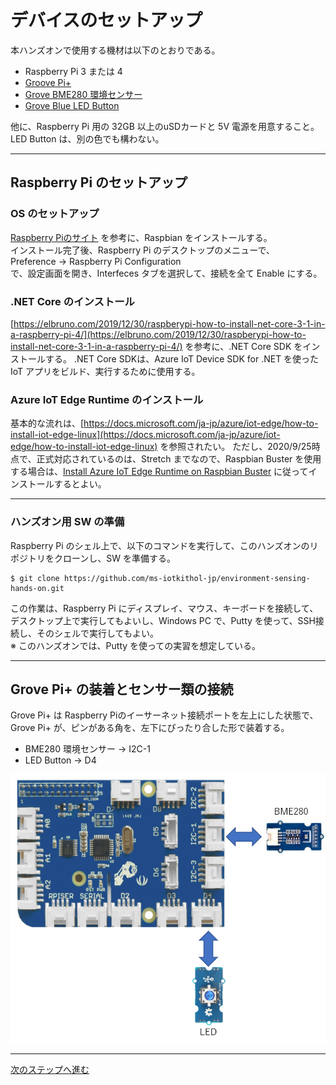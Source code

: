 # デバイスのセットアップ  
本ハンズオンで使用する機材は以下のとおりである。 
- Raspberry Pi 3 または 4 
- [Groove Pi+](https://jp.seeedstudio.com/GrovePi-p-2241.html) 
- [Grove BME280 環境センサー](https://jp.seeedstudio.com/Grove-Temp-Humi-Barometer-Sensor-BME280-p-495.html)
- [Grove Blue LED Button](https://www.seeedstudio.com/Grove-Blue-LED-Button.html)  

他に、Raspberry Pi 用の 32GB 以上のuSDカードと 5V 電源を用意すること。 
LED Button は、別の色でも構わない。

---
## Raspberry Pi のセットアップ  
### OS のセットアップ
[Raspberry Piのサイト](https://projects.raspberrypi.org/en/pathways/getting-started-with-raspberry-pi) を参考に、Raspbian をインストールする。  
インストール完了後、Raspberry Pi のデスクトップのメニューで、  
Preference → Raspberry Pi Configuration  
で、設定画面を開き、Interfeces タブを選択して、接続を全て Enable にする。

### .NET Core のインストール  
[https://elbruno.com/2019/12/30/raspberypi-how-to-install-net-core-3-1-in-a-raspberry-pi-4/](https://elbruno.com/2019/12/30/raspberypi-how-to-install-net-core-3-1-in-a-raspberry-pi-4/) を参考に、.NET Core SDK をインストールする。 
.NET Core SDKは、Azure IoT Device SDK for .NET を使った IoT アプリをビルド、実行するために使用する。 

### Azure IoT Edge Runtime のインストール 
基本的な流れは、[https://docs.microsoft.com/ja-jp/azure/iot-edge/how-to-install-iot-edge-linux](https://docs.microsoft.com/ja-jp/azure/iot-edge/how-to-install-iot-edge-linux) を参照されたい。 ただし、2020/9/25時点で、正式対応されているのは、Stretch までなので、Raspbian Buster を使用する場合は、[Install Azure IoT Edge Runtime on Raspbian Buster](https://dev.to/azure/azure-iot-edge-on-raspberry-pi-buster-plus-tips-for-raspberry-pi-4-22nn#installing-azure-iot-edge-on-raspbian-buster) に従ってインストールするとよい。 

---
### ハンズオン用 SW の準備  
Raspberry Pi のシェル上で、以下のコマンドを実行して、このハンズオンのリポジトリをクローンし、SW を準備する。 
 ```
 $ git clone https://github.com/ms-iotkithol-jp/environment-sensing-hands-on.git
 ```
この作業は、Raspberry Pi にディスプレイ、マウス、キーボードを接続して、デスクトップ上で実行してもよいし、Windows PC で、Putty を使って、SSH接続し、そのシェルで実行してもよい。  
※ このハンズオンでは、Putty を使っての実習を想定している。

-----------
## Grove Pi+ の装着とセンサー類の接続  
Grove Pi+ は Raspberry Piのイーサーネット接続ポートを左上にした状態で、Grove Pi+ が、ピンがある角を、左下にぴったり合した形で装着する。 
- BME280 環境センサー → I2C-1
- LED Button → D4  

![schematic](../images/device/connect-sensors.png)

---
[次のステップへ進む](IoTDeviceApp.md)
